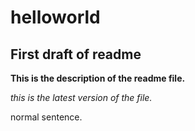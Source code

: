 # helloworld
## First draft of readme
**This is the description of the readme file.**

*this is the latest version of the file.*

normal sentence.



